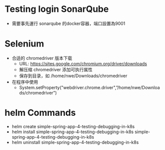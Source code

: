 # Testing login SonarQube
- 需要事先運行 sonarqube 的docker容器，端口設置為9001

# Selenium
- 合适的 chromedriver 版本下载
  - URL:  https://sites.google.com/chromium.org/driver/downloads
  - 解压缩 chromedriver 添加可执行属性
  - 保存到目录，如 /home/nwe/Downloads/chromedriver
- 在程序中使用
  - System.setProperty("webdriver.chrome.driver",”/home/nwe/Downloads/chromedriver”)

# helm Commands
* helm create simple-spring-app-4-testing-debugging-in-k8s
* helm install simple-spring-app-4-testing-debugging-in-k8s simple-spring-app-4-testing-debugging-in-k8s
* helm uninstall simple-spring-app-4-testing-debugging-in-k8s



